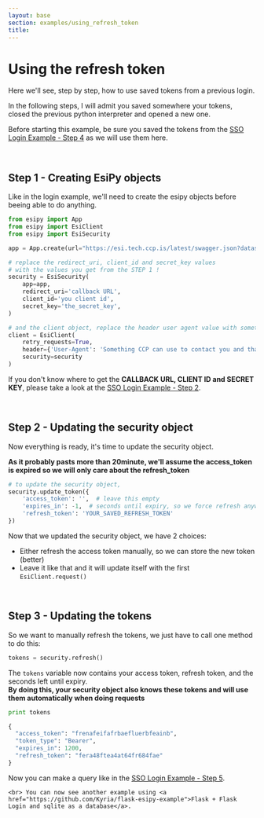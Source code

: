 ```yaml
---
layout: base
section: examples/using_refresh_token
title: 
---
```


# Using the refresh token

Here we'll see, step by step, how to use saved tokens from a previous login.

In the following steps, I will admit you saved somewhere your tokens, closed the previous python interpreter and opened a new one. 

<div class="alert alert-dismissible alert-info">
    Before starting this example, be sure you saved the tokens from the <a href="/EsiPy/examples/sso_login_esipy/#step-4---use-the-code-and-get-the-tokens">SSO Login Example - Step 4</a> as we will use them here.
</div>

&nbsp;

## Step 1 - Creating EsiPy objects

Like in the login example, we'll need to create the esipy objects before beeing able to do anything.

```python
from esipy import App
from esipy import EsiClient
from esipy import EsiSecurity

app = App.create(url="https://esi.tech.ccp.is/latest/swagger.json?datasource=tranquility")

# replace the redirect_uri, client_id and secret_key values
# with the values you get from the STEP 1 !
security = EsiSecurity(
    app=app,
    redirect_uri='callback URL',
    client_id='you client id',
    secret_key='the_secret_key',
)

# and the client object, replace the header user agent value with something reliable !
client = EsiClient(
    retry_requests=True,
    header={'User-Agent': 'Something CCP can use to contact you and that define your app'},
    security=security
)
```

<div class="alert alert-dismissible alert-warning">
    If you don't know where to get the <strong>CALLBACK URL, CLIENT ID and SECRET KEY</strong>, please take a look at the <a href="/EsiPy/examples/sso_login_esipy/#step-2---esipy-initialization">SSO Login Example - Step 2</a>.
</div>

&nbsp;

## Step 2 - Updating the security object

Now everything is ready, it's time to update the security object.

__As it probably pasts more than 20minute, we'll assume the access_token is expired so we will only care about the refresh_token__

```python
# to update the security object, 
security.update_token({
    'access_token': '',  # leave this empty
    'expires_in': -1,  # seconds until expiry, so we force refresh anyway
    'refresh_token': 'YOUR_SAVED_REFRESH_TOKEN'
})
```

Now that we updated the security object, we have 2 choices:

* Either refresh the access token manually, so we can store the new token (better)
* Leave it like that and it will update itself with the first `EsiClient.request()` 

&nbsp;

## Step 3 - Updating the tokens

So we want to manually refresh the tokens, we just have to call one method to do this:

```python
tokens = security.refresh()
```

The `tokens` variable now contains your access token, refresh token, and the seconds left until expiry.<br>
__By doing this, your security object also knows these tokens and will use them automatically when doing requests__

```python
print tokens

{
  "access_token": "frenafeifafrbaefluerbfeainb",
  "token_type": "Bearer",
  "expires_in": 1200,
  "refresh_token": "fera48ftea4at64fr684fae"
}
```

<div class="alert alert-dismissible alert-success">
    Now you can make a query like in the <a href="/EsiPy/examples/sso_login_esipy/#step-5---using-the-auth">SSO Login Example - Step 5</a>.

    <br> You can now see another example using <a href="https://github.com/Kyria/flask-esipy-example">Flask + Flask Login and sqlite as a database</a>.
</div>
